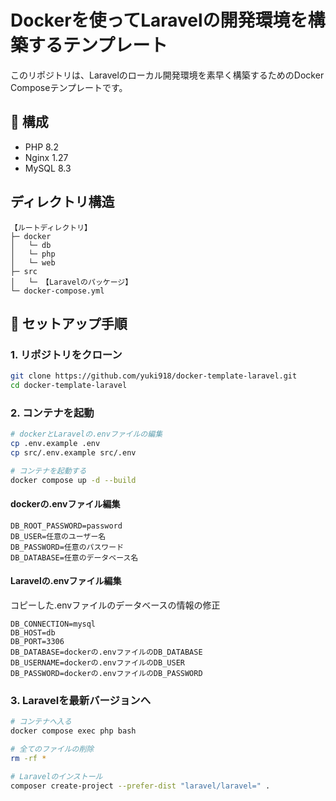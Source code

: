 # Dockerを使ってLaravelの開発環境を構築するテンプレート

このリポジトリは、Laravelのローカル開発環境を素早く構築するためのDocker Composeテンプレートです。

## 🧱 構成

- PHP 8.2
- Nginx 1.27
- MySQL 8.3

## ディレクトリ構造


```
【ルートディレクトリ】
├─ docker
│   └─ db
│   └─ php
│   └─ web
├─ src
│   └─ 【Laravelのパッケージ】
└─ docker-compose.yml

```

## 🚀 セットアップ手順

### 1. リポジトリをクローン

```bash
git clone https://github.com/yuki918/docker-template-laravel.git
cd docker-template-laravel
```

### 2. コンテナを起動

```bash
# dockerとLaravelの.envファイルの編集
cp .env.example .env
cp src/.env.example src/.env

# コンテナを起動する
docker compose up -d --build
```

#### dockerの.envファイル編集

```
DB_ROOT_PASSWORD=password
DB_USER=任意のユーザー名
DB_PASSWORD=任意のパスワード
DB_DATABASE=任意のデータベース名
```

#### Laravelの.envファイル編集

コピーした.envファイルのデータベースの情報の修正
```
DB_CONNECTION=mysql
DB_HOST=db
DB_PORT=3306
DB_DATABASE=dockerの.envファイルのDB_DATABASE
DB_USERNAME=dockerの.envファイルのDB_USER
DB_PASSWORD=dockerの.envファイルのDB_PASSWORD
```

### 3. Laravelを最新バージョンへ

```bash
# コンテナへ入る
docker compose exec php bash

# 全てのファイルの削除
rm -rf *

# Laravelのインストール
composer create-project --prefer-dist "laravel/laravel=" .
```
